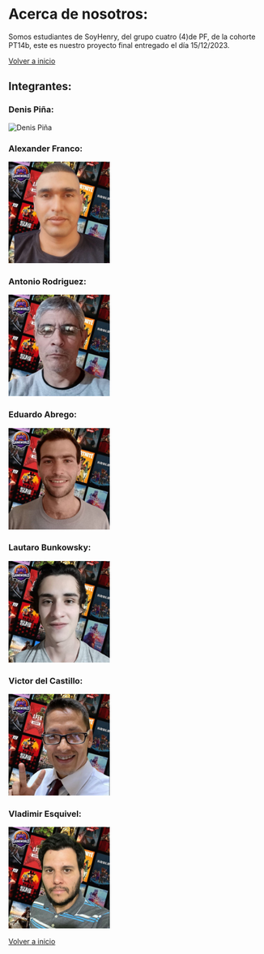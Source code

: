 # Acerca de nosotros:
Somos estudiantes de SoyHenry, del grupo cuatro (4)de PF, de la cohorte PT14b, este es nuestro proyecto final entregado el día 15/12/2023.

[Volver a inicio](../../README.md)

## Integrantes: 

### Denis Piña:
<img src="./api/Data/imgs/" alt="Denis Piña" style="max-width: 200px;">


### Alexander Franco:
<img src="./imgs/alexander%20franco.jpg" alt="Alexander Franco" style="max-width: 200px;">


### Antonio Rodriguez:
<img src="./imgs/antonio%20rodriguez.jpg" alt="Antonio Rodriguez" style="max-width: 200px;">


### Eduardo Abrego:
<img src="./imgs/eduardo%20abrego.jpg" alt="Eduardo Abrego" style="max-width: 200px;">


### Lautaro Bunkowsky:
<img src="./imgs/lautaro%20bunkowsky.jpg" alt="Lautaro Bunkowsky" style="max-width: 200px;">


### Victor del Castillo:
<img src="./imgs/victor%20del%20castillo.jpg" alt="Victor del Castillo" style="max-width: 200px;">


### Vladimir Esquivel:
<img src="./imgs/vladimir%20esquivel.jpg" alt="Vladimir Esquivel" style="max-width: 200px;">

<br>

[Volver a inicio](../../README.md)